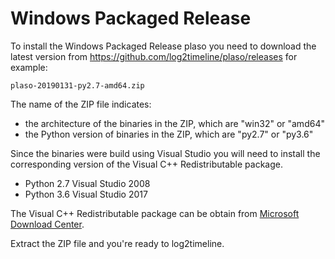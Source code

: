 # Windows Packaged Release

To install the Windows Packaged Release plaso you need to download the latest version from https://github.com/log2timeline/plaso/releases for example:

`plaso-20190131-py2.7-amd64.zip`

The name of the ZIP file indicates:

* the architecture of the binaries in the ZIP, which are "win32" or "amd64"
* the Python version of binaries in the ZIP, which are "py2.7" or "py3.6"

Since the binaries were build using Visual Studio you will need to install the corresponding version of the Visual C++ Redistributable package.

* Python 2.7 Visual Studio 2008
* Python 3.6 Visual Studio 2017

The Visual C++ Redistributable package can be obtain from [Microsoft Download Center](https://www.microsoft.com/en-us/search/Results.aspx?q=Microsoft%20Visual%20C%2B%2B%20Redistributable%20Package&form=DLC).

Extract the ZIP file and you're ready to log2timeline.

